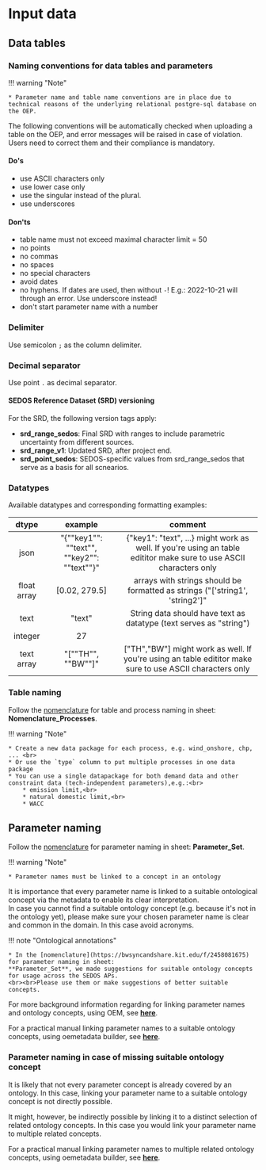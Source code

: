 # Input data 

## Data tables

### Naming conventions for data tables and parameters
!!! warning "Note" 

    * Parameter name and table name conventions are in place due to technical reasons of the underlying relational postgre-sql database on the OEP. 

The following conventions will be automatically checked when uploading a table on the OEP, and error messages will be raised in case of violation.
Users need to correct them and their compliance is mandatory.

#### Do's
* use ASCII characters only
* use lower case only 
* use the singular instead of the plural.
* use underscores

#### Don'ts

* table name must not exceed maximal character limit = 50
* no points
* no commas
* no spaces
* no special characters
* avoid dates
* no hyphens. If dates are used, then without `-`! E.g.: 2022-10-21 will through an error. Use underscore instead!
* don't start parameter name with a number

### Delimiter 

Use semicolon `;` as the column delimiter. 

### Decimal separator 

Use point `.` as decimal separator. 

[//]: # (### Versioning convention)

[//]: # (??? Note "Versioning pattern")

[//]: # (    )
[//]: # (    <br>**For SEDOS Reference Dataset** &#40;SRD&#41;<br><br>)

[//]: # (    `v` + `number` <br>)

[//]: # (    Version your data with **lowercase** letter `v` and arabic number, e.g.: v1, v2, v3, v4, ..., v12, v13)

[//]: # (    <br><br>)

[//]: # (    **For SEDOS Scenarios** <br><br>)

[//]: # (    When the data for the SRD is final, specific scenarios will be uploaded to showcase the application of the SRD in practice.)

[//]: # (    It's done by selecting specific values from SRD's bandwidths and appending them with a `scenario version` to )

[//]: # (    respective tables. <br><br> )

[//]: # (    `s` + `number` <br>)

[//]: # (    Version your data with **lowercase** letter `s` and arabic number, e.g.: s1, s2, s3, s4, ..., s12, s13)

[//]: # (    )
[//]: # (**Increase the version when** you want to **add or update data** to a table that has been already uploaded to the OEP.)

[//]: # (The oedatamodel-API will append new data versions to an existing OEP table.)

[//]: # (<br>)

[//]: # ()
[//]: # (**Reasoning:** By following the versioning convention the end-user only needs to know the latest data version of a )

[//]: # (given process. Thus, querying the latest process data version will return a full set of coherent input data. )

[//]: # (<br>)

[//]: # (Conversely, users only need to know one version number when querying older data versions to work with a full )

[//]: # (set of coherent input data for a process. )

[//]: # ()
[//]: # (**<span style="color:blue"> v1 </span>**: **Initial data**)

[//]: # ()
[//]: # (| id | region | year | type | capital_costs                            | lifetime                                 | bandwidth_type | version                                    | method | source | comment |)

[//]: # (|----|--------|------|------|-------------------------------------------|------------------------------------------|----------------|--------------------------------------------|-------|--------|---------|)

[//]: # (| 1  | DE     | 2020 |      | **<span style="color:blue"> 1 </span>**   | **<span style="color:blue"> 5 </span>**  |                | **<span style="color:blue"> v1 </span>**   |       |        |         |)

[//]: # (| 2  | DE     | 2025 |      | **<span style="color:blue"> 1.5 </span>** | **<span style="color:blue"> 6 </span>**  |                | **<span style="color:blue"> v1 </span>**   |       |        |         |)

[//]: # ()
[//]: # (**<span style="color:green"> v2 </span>**: **Adding data** to your csv table requires a new version `v2` for new )

[//]: # (datapoints &#40;capital_cost and lifetime in 2030, row=5&#41;, including a copy the existing data from `v1` as version `v2` )

[//]: # (&#40;reasoning see above&#41;)

[//]: # ()
[//]: # (| id | region | year | type | capital_costs                            | lifetime                                 | bandwidth_type | version                                    | method | source | comment |)

[//]: # (|----|--------|------|------|------------------------------------------|------------------------------------------|----------------|--------------------------------------------|-------|--------|---------|)

[//]: # (| 1  | DE     | 2020 |      | 1                                        | 5                                        |                | **<span style="color:green"> v2 </span>**  |       |        |         |)

[//]: # (| 2  | DE     | 2025 |      | 1.5                                      | 6                                        |                | **<span style="color:green"> v2 </span>**  |       |        |         |)

[//]: # (| 3  | DE     | 2030 |      | **<span style="color:green"> 2 </span>** | **<span style="color:green"> 8 </span>** |                | **<span style="color:green"> v2 </span>**  |       |        |         |)

[//]: # ()
[//]: # (**<span style="color:red"> v3 </span>**: **Updating a datapoint** &#40;lifetime, row=8&#41; requires a new version )

[//]: # (`v3`, including a copy the existing data from `v2` as version `v3`)

[//]: # ()
[//]: # (| id | region | year | type | capital_costs | lifetime| bandwidth_type | version                                    | method | source | comment |)

[//]: # (|----|--------|------|------|---------------|------------------------------------------|----------------|--------------------------------------------|-------|--------|---------|)

[//]: # (| 1  | DE     | 2020 |      | 1             | 5                                        |                | **<span style="color:red"> v3 </span>**    |       |        |         |)

[//]: # (| 2  | DE     | 2025 |      | 1.5           | 6                                        |                | **<span style="color:red"> v3 </span>**    |       |        |         |)

[//]: # (| 3  | DE     | 2030 |      | 2             | **<span style="color:red"> 15 </span>**  |                | **<span style="color:red"> v3 </span>**    |       |        |         |)

[//]: # ()
[//]: # (**<span style="color:orange"> v4 </span>**: **Updating a datapoint** &#40;capital_costs, row=11&#41; requires a new )

[//]: # (version `v4`, including a copy the existing data from `v3` as version `v4`)

[//]: # ()
[//]: # (| id | region | year | type | capital_costs                            | lifetime| bandwidth_type | version                                    | method | source | comment |)

[//]: # (|----|--------|------|------|------------------------------------------|------------------------------------------|----------------|--------------------------------------------|-------|--------|---------|)

[//]: # (| 1  | DE     | 2020 |      | 1                                        | 5                                        |                | **<span style="color:orange"> v4 </span>** |       |        |         |)

[//]: # (| 2  | DE     | 2025 |      | 1.5                                      | 6                                        |                | **<span style="color:orange"> v4 </span>** |       |        |         |)

[//]: # (| 3  | DE     | 2030 |      | **<span style="color:orange"> 4 </span>** | 15                                       |                | **<span style="color:orange"> v4 </span>** |       |        |         |)

[//]: # ()
[//]: # ()
[//]: # (!!! Note "`id` column numbering" )

[//]: # ()
[//]: # (    If you check `Automatically increase IDs, if IDs are already present in table` in the OEDatamodel-api when )

[//]: # (    uploading the data, the id's will be updated automatically - as shown in the _Example result on OEP_ below.)

[//]: # ()
[//]: # (Example result on OEP: )

[//]: # ()
[//]: # (| id | region | year | type | capital_costs                              | lifetime| bandwidth_type | version                                    | method | source | comment |)

[//]: # (|----|--------|------|------|--------------------------------------------|------------------------------------------|----------------|--------------------------------------------|-------|--------|---------|)

[//]: # (| 1  | DE     | 2020 |      | **<span style="color:blue"> 1 </span>**    | **<span style="color:blue"> 5 </span>**  |                | **<span style="color:blue"> v1 </span>**   |       |        |         |)

[//]: # (| 2  | DE     | 2025 |      | **<span style="color:blue"> 1.5 </span>**  | **<span style="color:blue"> 6 </span>**  |                | **<span style="color:blue"> v1 </span>**   |       |        |         |)

[//]: # (| 3  | DE     | 2020 |      | 1                                          | 5                                        |                | **<span style="color:green"> v2 </span>**  |       |        |         |)

[//]: # (| 4  | DE     | 2025 |      | 1.5                                        | 6                                        |                | **<span style="color:green"> v2 </span>**  |       |        |         |)

[//]: # (| 5  | DE     | 2030 |      | **<span style="color:green"> 2 </span>**   | **<span style="color:green"> 8 </span>** |                | **<span style="color:green"> v2 </span>**  |       |        |         |)

[//]: # (| 6  | DE     | 2020 |      | 1                                          | 5                                        |                | **<span style="color:red"> v3 </span>**    |       |        |         |)

[//]: # (| 7  | DE     | 2025 |      | 1.5                                        | 6                                        |                | **<span style="color:red"> v3 </span>**    |       |        |         |)

[//]: # (| 8  | DE     | 2030 |      | 2                                          | **<span style="color:red"> 15 </span>**  |                | **<span style="color:red"> v3 </span>**    |       |        |         |)

[//]: # (| 9  | DE     | 2020 |      | 1                                          | 5                                        |                | **<span style="color:orange"> v4 </span>** |       |        |         |)

[//]: # (| 10 | DE     | 2025 |      | 1.5                                        | 6                                        |                | **<span style="color:orange"> v4 </span>** |       |        |         |)

[//]: # (| 11 | DE     | 2030 |      |  **<span style="color:orange"> 4 </span>** | 15                                       |                | **<span style="color:orange"> v4 </span>** |       |        |         |)

[//]: # ()
[//]: # ()
[//]: # (!!! Note "Versioning note")

[//]: # ()
[//]: # (    * Uploading a row which exists already in: "region, type, year, version" results in an error. )

[//]: # (    * Otherwise single or multiple rows can be added to already existing versions)


#### SEDOS Reference Dataset (SRD) versioning

For the SRD, the following version tags apply:

* **srd_range_sedos**: Final SRD with ranges to include parametric uncertainty from different sources. 
* **srd_range_v1**: Updated SRD, after project end. 
* **srd_point_sedos**: SEDOS-specific values from srd_range_sedos that serve as a basis for all scnearios. 

### Datatypes

Available datatypes and corresponding formatting examples:

|    dtype    |                  example                   |                                                                           comment                                                                            |
|:-----------:|:------------------------------------------:|:------------------------------------------------------------------------------------------------------------------------------------------------------------:|
|    json     | "{""key1"": ""text"", ""key2"": ""text""}" |                      {"key1": "text", ...} might work as well. If you're using an table edititor make sure to use ASCII characters only                      |                                         |
| float array |               [0.02, 279.5]                |                                         arrays with strings should be formatted as strings ("['string1', 'string2']"                                         |
|    text     |                   "text"                   |                                              String data should have text as datatype (text serves as "string")                                              |
|   integer   |                     27                     |                                                                                                                                                              |
| text array  |              "[""TH"", ""BW""]"              |                           ["TH","BW"] might work as well. If you're using an table edititor make sure to use ASCII characters only                           |

### Table naming

Follow the [nomenclature](https://bwsyncandshare.kit.edu/f/2458081675) for table and process naming in sheet: 
**Nomenclature_Processes**.

!!! warning "Note" 

    * Create a new data package for each process, e.g. wind_onshore, chp, ... <br>
    * Or use the `type` column to put multiple processes in one data package
    * You can use a single datapackage for both demand data and other constraint data (tech-independent parameters),e.g.:<br> 
        * emission limit,<br> 
        * natural domestic limit,<br> 
        * WACC 



## Parameter naming

Follow the [nomenclature](https://bwsyncandshare.kit.edu/f/2458081675) for parameter naming in sheet: 
**Parameter_Set**.

!!! warning "Note" 

    * Parameter names must be linked to a concept in an ontology

It is importance that every parameter name is linked to a suitable ontological concept via the metadata to enable 
its clear interpretation.
<br> In case you cannot find a suitable ontology concept (e.g. because it's not in the ontology yet), please make sure 
your chosen parameter name is clear and common in the domain. In this case avoid acronyms. <br>

!!! note "Ontological annotations" 

    * In the [nomenclature](https://bwsyncandshare.kit.edu/f/2458081675) for parameter naming in sheet: 
    **Parameter_Set**, we made suggestions for suitable ontology concepts for usage across the SEDOS APs. 
    <br><br>Please use them or make suggestions of better suitable concepts.

For more background information regarding for linking parameter names and ontology concepts, using OEM, see [**here**](ontology.md#Ontological-annotation-of-data).

For a practical manual linking parameter names to a suitable ontology concepts, using oemetadata builder, see [**here**](ontology.md#Link-a-parameter-name-to-a-suitable-ontology-concept).

### Parameter naming in case of missing suitable ontology concept

It is likely that not every parameter concept is already covered by an ontology. In this case, linking your parameter name to a suitable ontology concept is not directly possible.

It might, however, be indirectly possible by linking it to a distinct selection of related ontology concepts. 
In this case you would link your parameter name to multiple related concepts.

For a practical manual linking parameter names to multiple related ontology concepts, using oemetadata builder, see [**here**](ontology.md#Link-a-parameter-name-to-multiple-related-ontology-concepts).

<!-- 

@CM, HeHu, others uncomment and add section when time has come ..... :/

# Output Data 


## Output Datamodel

Datamodel: The **OEDatamodel** is used to represent input/output data for energysystem modelling. 
Further information about the OEDatamodel can be found in the documentation at [sedos-project/oedatamodel](https://github.com/sedos-project/oedatamodel).

-->